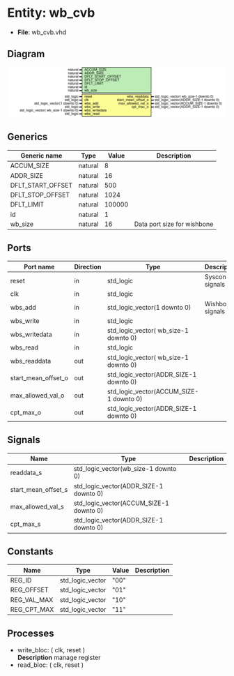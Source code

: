# Entity: wb_cvb

- **File**: wb_cvb.vhd
## Diagram

![Diagram](wb_cvb.svg "Diagram")
## Generics

| Generic name      | Type    | Value  | Description                  |
| ----------------- | ------- | ------ | ---------------------------- |
| ACCUM_SIZE        | natural | 8      |                              |
| ADDR_SIZE         | natural | 16     |                              |
| DFLT_START_OFFSET | natural | 500    |                              |
| DFLT_STOP_OFFSET  | natural | 1024   |                              |
| DFLT_LIMIT        | natural | 100000 |                              |
| id                | natural | 1      |                              |
| wb_size           | natural | 16     |  Data port size for wishbone |
## Ports

| Port name           | Direction | Type                                    | Description      |
| ------------------- | --------- | --------------------------------------- | ---------------- |
| reset               | in        | std_logic                               | Syscon signals   |
| clk                 | in        | std_logic                               |                  |
| wbs_add             | in        | std_logic_vector(1 downto 0)            | Wishbone signals |
| wbs_write           | in        | std_logic                               |                  |
| wbs_writedata       | in        | std_logic_vector( wb_size-1 downto 0)   |                  |
| wbs_read            | in        | std_logic                               |                  |
| wbs_readdata        | out       | std_logic_vector( wb_size-1 downto 0)   |                  |
| start_mean_offset_o | out       | std_logic_vector(ADDR_SIZE-1 downto 0)  |                  |
| max_allowed_val_o   | out       | std_logic_vector(ACCUM_SIZE-1 downto 0) |                  |
| cpt_max_o           | out       | std_logic_vector(ADDR_SIZE-1 downto 0)  |                  |
## Signals

| Name                | Type                                    | Description |
| ------------------- | --------------------------------------- | ----------- |
| readdata_s          | std_logic_vector(wb_size-1 downto 0)    |             |
| start_mean_offset_s | std_logic_vector(ADDR_SIZE-1 downto 0)  |             |
| max_allowed_val_s   | std_logic_vector(ACCUM_SIZE-1 downto 0) |             |
| cpt_max_s           | std_logic_vector(ADDR_SIZE-1 downto 0)  |             |
## Constants

| Name        | Type             | Value | Description |
| ----------- | ---------------- | ----- | ----------- |
| REG_ID      | std_logic_vector |  "00" |             |
| REG_OFFSET  | std_logic_vector | "01"  |             |
| REG_VAL_MAX | std_logic_vector | "10"  |             |
| REG_CPT_MAX | std_logic_vector | "11"  |             |
## Processes
- write_bloc: ( clk, reset )
</br>**Description**
 manage register 
- read_bloc: ( clk, reset )
